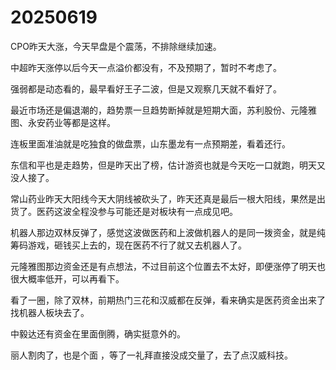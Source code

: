 # 20250619

CPO昨天大涨，今天早盘是个震荡，不排除继续加速。

中超昨天涨停以后今天一点溢价都没有，不及预期了，暂时不考虑了。

强弱都是动态看的，最早看好王子二波，但是又观察几天就不看好了。

最近市场还是偏退潮的，趋势票一旦趋势断掉就是短期大面，苏利股份、元隆雅图、永安药业等都是这样。

连板里面准油就是吃独食的做盘票，山东墨龙有一点预期差，看着还行。

东信和平也是走趋势，但是昨天出了榜，估计游资也就是今天吃一口就跑，明天又没人接了。

常山药业昨天大阳线今天大阴线被砍头了，昨天还真是最后一根大阳线，果然是出货了。医药这波全程没参与可能还是对板块有一点成见吧。

机器人那边双林反弹了，感觉这波做医药和上波做机器人的是同一拨资金，就是纯筹码游戏，砸钱买上去的，现在医药不行了就又去机器人了。

元隆雅图那边资金还是有点想法，不过目前这个位置去不太好，即便涨停了明天也很大概率低开，可以再看下。

看了一圈，除了双林，前期热门三花和汉威都在反弹，看来确实是医药资金出来了找机器人板块去了。

中毅达还有资金在里面倒腾，确实挺意外的。

丽人割肉了，也是个面 ，等了一礼拜直接没成交量了，去了点汉威科技。
